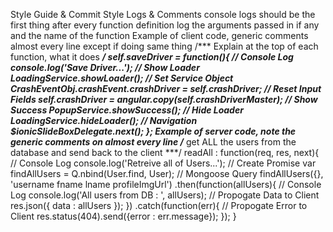 Style Guide & Commit Style
Logs & Comments
console logs should be the first thing after every function definition
log the arguments passed in if any and the name of the function 
Example of client code, generic comments almost every line except if doing same thing
  /***
  Explain at the top of each function, what it does
  ***/
  self.saveDriver = function(){
    // Console Log
    console.log('Save Driver...');
    // Show Loader
    LoadingService.showLoader();
    // Set Service Object
    CrashEventObj.crashEvent.crashDriver = self.crashDriver;
    // Reset Input Fields
    self.crashDriver = angular.copy(self.crashDriverMaster);
    // Show Success
    PopupService.showSuccess();
    // Hide Loader
    LoadingService.hideLoader();
    // Navigation
    $ionicSlideBoxDelegate.next();
  };
  Example of server code, note the generic comments on almost every line
  /***
    get ALL the users from the database and send back to the client
  ***/
  readAll : function(req, res, next){
    // Console Log
    console.log('Retreive all of Users...');
    // Create Promise
    var findAllUsers = Q.nbind(User.find, User);
    // Mongoose Query
    findAllUsers({}, 'username fname lname profileImgUrl')
      .then(function(allUsers){
        // Console Log
        console.log('All users from DB : ', allUsers);
        // Propogate Data to Client
        res.json({ data : allUsers });
      })
      .catch(function(err){
        // Propogate Error to Client
        res.status(404).send({error : err.message});
      });
  }
